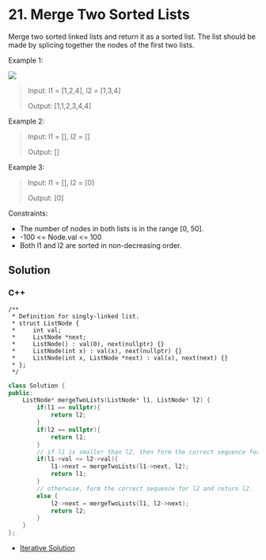 # 21. Merge Two Sorted Lists

Merge two sorted linked lists and return it as a sorted list. The list should be made by splicing together the nodes of the first two lists. 

Example 1:

![](https://assets.leetcode.com/uploads/2020/10/03/merge_ex1.jpg)

> Input: l1 = [1,2,4], l2 = [1,3,4]
> 
> Output: [1,1,2,3,4,4]

Example 2:

> Input: l1 = [], l2 = []
> 
> Output: []

Example 3:

> Input: l1 = [], l2 = [0]
> 
> Output: [0]

Constraints:

* The number of nodes in both lists is in the range [0, 50].
* -100 <= Node.val <= 100
* Both l1 and l2 are sorted in non-decreasing order.

## Solution

### C++

    /**
     * Definition for singly-linked list.
     * struct ListNode {
     *     int val;
     *     ListNode *next;
     *     ListNode() : val(0), next(nullptr) {}
     *     ListNode(int x) : val(x), next(nullptr) {}
     *     ListNode(int x, ListNode *next) : val(x), next(next) {}
     * };
     */

```C++
class Solution {
public:
    ListNode* mergeTwoLists(ListNode* l1, ListNode* l2) {
        if(l1 == nullptr){
            return l2;
        }
        if(l2 == nullptr){
            return l1;
        }
        // if l1 is smaller than l2, then form the correct sequence for l1 and return l1. 
        if(l1->val <= l2->val){
            l1->next = mergeTwoLists(l1->next, l2);
            return l1;
        }
        // otherwise, form the correct sequence for l2 and return l2. 
        else {
            l2->next = mergeTwoLists(l1, l2->next);
            return l2;
        }
    }
};
```

* [Iterative Solution](../linked-list/21.-merge-two-sorted-lists.md)
